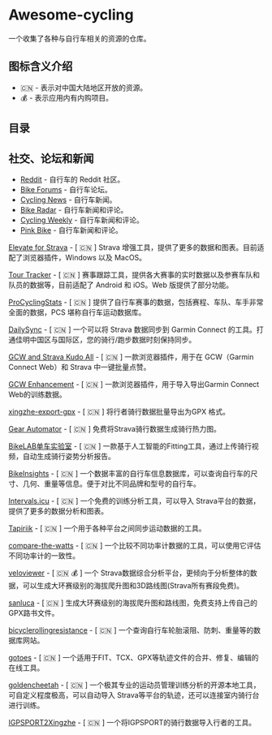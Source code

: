 # Awesome-cycling

一个收集了各种与自行车相关的资源的仓库。

## 图标含义介绍

- :cn: - 表示对中国大陆地区开放的资源。
- :moneybag: - 表示应用内有内购项目。

## 目录

## 社交、论坛和新闻

- [Reddit](https://www.reddit.com/r/bicycling/) - 自行车的 Reddit 社区。
- [Bike Forums](http://www.bikeforums.net/) - 自行车论坛。
- [Cycling News](http://www.cyclingnews.com/) - 自行车新闻。
- [Bike Radar](http://www.bikeradar.com/) - 自行车新闻和评论。
- [Cycling Weekly](http://www.cyclingweekly.co.uk/) - 自行车新闻和评论。
- [Pink Bike](http://www.pinkbike.com/) - 自行车新闻和评论。

[Elevate for Strava](https://github.com/thomaschampagne/elevate) - [ :cn: ] Strava 增强工具，提供了更多的数据和图表。目前适配了浏览器插件，Windows 以及 MacOS。

[Tour Tracker](https://live.thetourtracker.com/) - [ :cn: ] 赛事跟踪工具，提供各大赛事的实时数据以及参赛车队和队员的数据等，目前适配了 Android 和 iOS。Web 版提供了部分功能。

[ProCyclingStats](https://www.procyclingstats.com/) - [ :cn: ] 提供了自行车赛事的数据，包括赛程、车队、车手非常全面的数据，PCS 堪称自行车运动数据库。

[DailySync](https://gitlab.com/gooin/dailysync) - [ :cn: ] 一个可以将 Strava 数据同步到 Garmin Connect 的工具。打通佳明中国区与国际区，您的骑行/跑步数据时刻保持同步。

[GCW and Strava Kudo All](https://github.com/Likenttt/gcw-strava-kudo-all) - [ :cn: ] 一款浏览器插件，用于在 GCW（Garmin Connect Web）和 Strava 中一键批量点赞。

[GCW Enhancement](https://chromewebstore.google.com/detail/gcw-enhancement/kekllebheolphbonigihnnbakpobfcpo) - [ :cn: ] 一款浏览器插件，用于导入导出Garmin Connect Web的训练数据。

[xingzhe-export-gpx](https://github.com/weaming/xingzhe-export-gpx) - [ :cn: ] 将行者骑行数据批量导出为GPX 格式。

[Gear Automator](https://www.gearaut.com/heatmap) - [ :cn: ] 免费将Strava骑行数据生成骑行热力图。

[BikeLAB单车实验室](https://bikelab.cn/ai-bike-fitting/) - [ :cn: ] 一款基于人工智能的Fitting工具，通过上传骑行视频，自动生成骑行姿势分析报告。

[BikeInsights](https://bikeinsights.com) - [ :cn: ] 一个数据丰富的自行车信息数据库，可以查询自行车的尺寸、几何、重量等信息。便于对比不同品牌和型号的自行车。

[Intervals.icu](https://intervals.icu/) - [ :cn: ] 一个免费的训练分析工具，可以导入 Strava平台的数据，提供了更多的数据分析和图表。

[Tapiriik](https://tapiriik.com/) - [ :cn: ] 一个用于各种平台之间同步运动数据的工具。

[compare-the-watts](https://compare-the-watts.com/) - [ :cn: ] 一个比较不同功率计数据的工具，可以使用它评估不同功率计的一致性。

[veloviewer](https://veloviewer.com/) - [ :cn:  :moneybag: ] 一个 Strava数据综合分析平台，更倾向于分析整体的数据，可以生成大环赛级别的海拔爬升图和3D路线图(Strava所有赛段免费)。

[sanluca](https://sanluca.cc/) - [ :cn: ] 生成大环赛级别的海拔爬升图和路线图，免费支持上传自己的GPX路书文件。

[bicyclerollingresistance](https://www.bicyclerollingresistance.com/) - [ :cn: ] 一个查询自行车轮胎滚阻、防刺、重量等的数据库网站。

[gotoes](https://gotoes.org/) - [ :cn: ] 一个适用于FIT、TCX、GPX等轨迹文件的合并、修复、编辑的在线工具。

[goldencheetah](https://github.com/goldencheetah/goldencheetah) - [ :cn: ] 一个极其专业的运动员管理训练分析的开源本地工具，可自定义程度极高，可以自动导入 Strava等平台的轨迹，还可以连接室内骑行台进行训练。

[IGPSPORT2Xingzhe](https://github.com/kvnZero/IGPSPORT2Xingzhe) - [ :cn: ] 一个将IGPSPORT的骑行数据导入行者的工具。